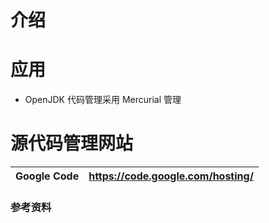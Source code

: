 # 介绍 #

# 应用 #
  * OpenJDK 代码管理采用 Mercurial 管理

# 源代码管理网站 #
| Google Code | https://code.google.com/hosting/ |
|:------------|:---------------------------------|

### 参考资料 ###